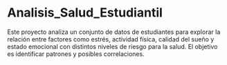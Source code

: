 # Analisis_Salud_Estudiantil
Este proyecto analiza un conjunto de datos de estudiantes para explorar la relación entre factores como estrés, actividad física, calidad del sueño y estado emocional con distintos niveles de riesgo para la salud. El objetivo es identificar patrones y posibles correlaciones.
